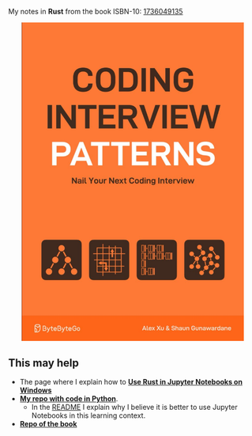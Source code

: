 My notes in **Rust** from the book ISBN-10: [1736049135](https://amzn.eu/d/e3MFYEf) 

<div align="center">
<img src="./assets/book_cover.png" alt="" width="450" loading="lazy"/>
</div>

## This may help
* The page where I explain how to [**Use Rust in Jupyter Notebooks on Windows**](https://www.40tude.fr/docs/06_programmation/rust/001_rust_jupyter/rust_jupyter.html)
* [**My repo with code in Python**](https://github.com/40tude/py_coding_interview). 
    * In the [README](https://github.com/40tude/py_coding_interview/blob/main/README.md) I explain why I believe it is better to use Jupyter Notebooks in this learning context.
* [**Repo of the book**](https://github.com/ByteByteGoHq/coding-interview-patterns)


